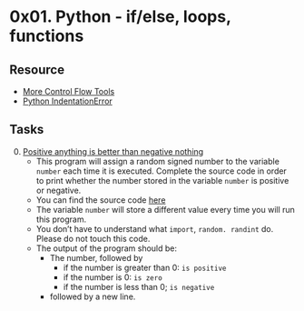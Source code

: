 # 0x01. Python - if/else, loops, functions

## Resource

- [More Control Flow Tools](https://docs.python.org/3.4/tutorial/controlflow.html)
- [Python IndentationError](https://youtu.be/1QXOd2ZQs-Q)

## Tasks

0. [Positive anything is better than negative nothing](0-positive_or_negative.py)
	- This program will assign a random signed number to the variable `number` each time it is executed. Complete the source code in order to print whether the number stored in the variable `number` is positive or negative.
	- You can find the source code [here](https://github.com/holbertonschool/0x01.py/blob/master/0-positive_or_negative_py)
	- The variable `number` will store a different value every time you will run this program.
	- You don’t have to understand what `import`, `random. randint` do. Please do not touch this code.
	- The output of the program should be:
		- The number, followed by
			- if the number is greater than 0: `is positive`
			- if the number is 0: `is zero`
			- if the number is less than 0; `is negative`
		- followed by a new line.

